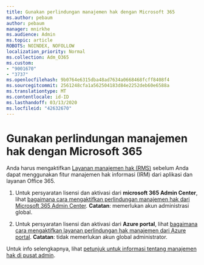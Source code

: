 ```yaml
---
title: Gunakan perlindungan manajemen hak dengan Microsoft 365
ms.author: pebaum
author: pebaum
manager: mnirkhe
ms.audience: Admin
ms.topic: article
ROBOTS: NOINDEX, NOFOLLOW
localization_priority: Normal
ms.collection: Adm_O365
ms.custom:
- "9001670"
- "3737"
ms.openlocfilehash: 9b0764e6315dba48ad7634a0668468fcff8408f4
ms.sourcegitcommit: 2561248cfa1a562504183d84e2252deb60e6588a
ms.translationtype: MT
ms.contentlocale: id-ID
ms.lasthandoff: 03/13/2020
ms.locfileid: "42632670"
---
```

# <a name="use-rights-management-protection-with-microsoft-365"></a>Gunakan perlindungan manajemen hak dengan Microsoft 365

Anda harus mengaktifkan [Layanan manajemen hak (RMS)](https://docs.microsoft.com/azure/information-protection/what-is-azure-rms) sebelum Anda dapat menggunakan fitur manajemen hak informasi (IRM) dari aplikasi dan layanan Office 365.

1. Untuk persyaratan lisensi dan aktivasi dari **microsoft 365 Admin Center**, lihat [bagaimana cara mengaktifkan perlindungan manajemen hak dari Microsoft 365 Admin Center](https://docs.microsoft.com/azure/information-protection/activate-office365). **Catatan**: memerlukan akun administrasi global.

2. Untuk persyaratan lisensi dan aktivasi dari **Azure portal**, lihat [bagaimana cara mengaktifkan layanan perlindungan hak manajemen dari Azure portal](https://docs.microsoft.com/azure/information-protection/activate-azure). **Catatan**: tidak memerlukan akun global administrator.
 

Untuk info selengkapnya, lihat [petunjuk untuk informasi tentang manajemen hak di pusat admin](https://docs.microsoft.com/office365/enterprise/activate-rms-in-office-365).
